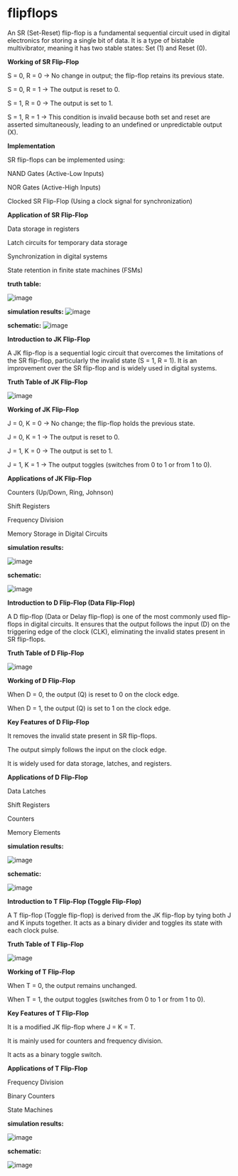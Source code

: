 # flipflops
An SR (Set-Reset) flip-flop is a fundamental sequential circuit used in digital electronics for storing a single bit of data. It is a type of bistable multivibrator, meaning it has two stable states: Set (1) and Reset (0).

**Working of SR Flip-Flop**

S = 0, R = 0 → No change in output; the flip-flop retains its previous state.

S = 0, R = 1 → The output is reset to 0.

S = 1, R = 0 → The output is set to 1.

S = 1, R = 1 → This condition is invalid because both set and reset are asserted simultaneously, leading to an undefined or unpredictable output (X).

**Implementation**

SR flip-flops can be implemented using:

NAND Gates (Active-Low Inputs)

NOR Gates (Active-High Inputs)

Clocked SR Flip-Flop (Using a clock signal for synchronization)

**Application of SR Flip-Flop**

Data storage in registers

Latch circuits for temporary data storage

Synchronization in digital systems

State retention in finite state machines (FSMs)

**truth table:**

![image](https://github.com/user-attachments/assets/290b4a29-6ead-4821-b858-bee4e51b351c)

**simulation results:**
![image](https://github.com/user-attachments/assets/ef366dd6-b66c-44e5-b5f9-106e9232bbc1)

**schematic:**
![image](https://github.com/user-attachments/assets/60ad0221-d5dc-4fe7-9e37-a475b946ab14)

**Introduction to JK Flip-Flop**

A JK flip-flop is a sequential logic circuit that overcomes the limitations of the SR flip-flop, particularly the invalid state (S = 1, R = 1). It is an improvement over the SR flip-flop and is widely used in digital systems.

**Truth Table of JK Flip-Flop**

![image](https://github.com/user-attachments/assets/ed28ae66-52a7-4799-b6ec-b421112a1dd4)

**Working of JK Flip-Flop**

J = 0, K = 0 → No change; the flip-flop holds the previous state.

J = 0, K = 1 → The output is reset to 0.

J = 1, K = 0 → The output is set to 1.

J = 1, K = 1 → The output toggles (switches from 0 to 1 or from 1 to 0).

**Applications of JK Flip-Flop**

Counters (Up/Down, Ring, Johnson)

Shift Registers

Frequency Division

Memory Storage in Digital Circuits

**simulation results:**

![image](https://github.com/user-attachments/assets/ddecdfdf-52d8-4b24-b81d-175689684618)

**schematic:**

![image](https://github.com/user-attachments/assets/874390b9-fa9e-4b19-980b-c65d8a5d44db)

**Introduction to D Flip-Flop (Data Flip-Flop)**

A D flip-flop (Data or Delay flip-flop) is one of the most commonly used flip-flops in digital circuits. It ensures that the output follows the input (D) on the triggering edge of the clock (CLK), eliminating the invalid states present in SR flip-flops.

**Truth Table of D Flip-Flop**

![image](https://github.com/user-attachments/assets/80e78245-468a-41bb-83b9-a0337de34a3a)

**Working of D Flip-Flop**

When D = 0, the output (Q) is reset to 0 on the clock edge.

When D = 1, the output (Q) is set to 1 on the clock edge.

**Key Features of D Flip-Flop**

It removes the invalid state present in SR flip-flops.

The output simply follows the input on the clock edge.

It is widely used for data storage, latches, and registers.

**Applications of D Flip-Flop**

Data Latches

Shift Registers

Counters

Memory Elements

**simulation results:**

![image](https://github.com/user-attachments/assets/c04ed696-fa61-48e5-947e-df86943c27ad)

**schematic:**

![image](https://github.com/user-attachments/assets/0bbdc025-23c1-4431-ae65-1cba223d3c75)

**Introduction to T Flip-Flop (Toggle Flip-Flop)**

A T flip-flop (Toggle flip-flop) is derived from the JK flip-flop by tying both J and K inputs together. It acts as a binary divider and toggles its state with each clock pulse.

**Truth Table of T Flip-Flop**

![image](https://github.com/user-attachments/assets/cfdcf0b3-8f2b-42dc-85d8-702917dc2e03)

**Working of T Flip-Flop**

When T = 0, the output remains unchanged.

When T = 1, the output toggles (switches from 0 to 1 or from 1 to 0).

**Key Features of T Flip-Flop**

It is a modified JK flip-flop where J = K = T.

It is mainly used for counters and frequency division.

It acts as a binary toggle switch.

**Applications of T Flip-Flop**

Frequency Division

Binary Counters

State Machines

**simulation results:**

![image](https://github.com/user-attachments/assets/751d1ffb-8eac-4e77-a17e-0582d8f1b65f)

**schematic:**

![image](https://github.com/user-attachments/assets/0d9d239b-323f-4754-91f0-96171fa3f174)

